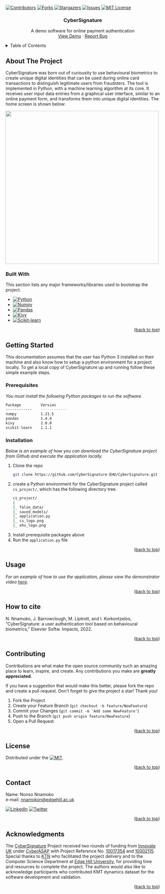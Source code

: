 <!-- Improved compatibility of back to top link: See: https://github.com/othneildrew/Best-README-Template/pull/73 -->
<a name="readme-top"></a>
<!--
*** Thanks for checking out the Best-README-Template. If you have a suggestion
*** that would make this better, please fork the repo and create a pull request
*** or simply open an issue with the tag "enhancement".
*** Don't forget to give the project a star!
*** Thanks again! Now go create something AMAZING! :D
-->



<!-- PROJECT SHIELDS -->

[![Contributors][contributors-shield]][contributors-url]
[![Forks][forks-shield]][forks-url]
[![Stargazers][stars-shield]][stars-url]
[![Issues][issues-shield]][issues-url]
[![MIT License][license-shield]][license-url]




<!-- PROJECT LOGO -->

<div align="center">
  <h3 align="center">CyberSignature</h3>

  <p align="center">
    A demo software for online payment authentication
    <br />
    <a href="https://www.youtube.com/watch?v=CaVNFbvKQgo&t=14s">View Demo</a>
    ·
    <a href="https://github.com/CyberSignature-EHU/CyberSignature/issues">Report Bug</a>
  </p>
</div>



<!-- TABLE OF CONTENTS -->
<details>
  <summary>Table of Contents</summary>
  <ol>
    <li>
      <a href="#about-the-project">About The Project</a>
      <ul>
        <li><a href="#built-with">Built With</a></li>
      </ul>
    </li>
    <li>
      <a href="#getting-started">Getting Started</a>
      <ul>
        <li><a href="#prerequisites">Prerequisites</a></li>
        <li><a href="#installation">Installation</a></li>
      </ul>
    </li>
    <li><a href="#usage">Usage</a></li>
    <li><a href="#cite">How to cite</a></li>
    <li><a href="#contributing">Contributing</a></li>
    <li><a href="#license">License</a></li>
    <li><a href="#contact">Contact</a></li>
    <li><a href="#acknowledgments">Acknowledgments</a></li>
  </ol>
</details>



<!-- ABOUT THE PROJECT -->
## About The Project

CyberSignature was born out of curiousity to use behavioural biometrics to create unique digital identities 
that can be used during online card transactions to distinguish legitimate users from fraudsters. The tool 
is implemented in Python, with a machine learning algorithm at its core. It receives user input data entries 
from a graphical user interface, similar to an online payment form, and transforms them into unique digital identities.
The home screen is shown below:

<p align="left">
  <img width="500" height="500" src="https://github.com/CyberSignature-EHU/CyberSignature/tree/main/images/screenshot.png">
</p>

### Built With

This section lists any major frameworks/libraries used to bootstrap the project. 

* [![Python][Python]][Python-url]
* [![Numpy][Numpy]][Numpy-url]
* [![Pandas][Pandas]][Pandas-url]
* [![Kivy][Kivy]][Kivy-url]
* [![Scikit-learn][Scikit-learn]][Scikit-learn-url]

<p align="right">(<a href="#readme-top">back to top</a>)</p>



<!-- GETTING STARTED -->
## Getting Started

This documentation assumes that the user has Python 3 installed on their machine and also know how to setup a python environment for a project locally.
To get a local copy of CyberSignature up and running follow these simple example steps.

### Prerequisites

_You must install the following Python packages to run the software._

  ```sh
  Package         Version
  ------------    ------------
  numpy           1.21.5
  pandas          1.4.4
  kivy            2.0.0
  scikit-learn    1.1.1
  ```

### Installation

_Below is an example of how you can download the CyberSignature project from Github and execute the application locally._

1. Clone the repo
   ```sh
   git clone https://github.com/CyberSignature-EHU/CyberSignature.git
   ```
2. create a Python environment for the CyberSignature project called `cs_project/`, which has the following directory tree.
   ```sh
   cs_project/
   |
   |_ false_data/
   |_ saved_models/
   |_ application.py
   |_ cs_logo.png
   |_ ehu_logo.png
   
   ```
3. Install  prerequisite packages above
4. Run the `application.py` file

<p align="right">(<a href="#readme-top">back to top</a>)</p>


<!-- USAGE EXAMPLES -->
## Usage

_For an example of how to use the application, please view the demonstrator video [here](https://www.youtube.com/watch?v=CaVNFbvKQgo&t=14s)._

<p align="right">(<a href="#readme-top">back to top</a>)</p>


<!-- CITE -->
## How to cite

N. Nnamoko, J. Barrowclough, M. Liptrott, and I. Korkontzelos, “CyberSignature: a user authentication tool based on behavioural biometrics,” Elsevier Softw. Impacts, 2022.


<p align="right">(<a href="#readme-top">back to top</a>)</p>


<!-- CONTRIBUTING -->
## Contributing

Contributions are what make the open source community such an amazing place to learn, inspire, and create. Any contributions you make are **greatly appreciated**.

If you have a suggestion that would make this better, please fork the repo and create a pull request. 
Don't forget to give the project a star! Thank you!

1. Fork the Project
2. Create your Feature Branch (`git checkout -b feature/NewFeature`)
3. Commit your Changes (`git commit -m 'Add some NewFeature'`)
4. Push to the Branch (`git push origin feature/NewFeature`)
5. Open a Pull Request

<p align="right">(<a href="#readme-top">back to top</a>)</p>



<!-- LICENSE -->
## License

Distributed under the [![MIT][MIT-shield]][MIT-url].

<p align="right">(<a href="#readme-top">back to top</a>)</p>



<!-- CONTACT -->
## Contact

Name: Nonso Nnamoko
<br />
e-mail: nnamokon@edgehill.ac.uk

[![LinkedIn][linkedin-shield]][linkedin-url]
[![Twitter][Twitter-shield]][Twitter-url]


<p align="right">(<a href="#readme-top">back to top</a>)</p>



<!-- ACKNOWLEDGMENTS -->
## Acknowledgments

The <a href="https://ktn-uk.org/projects/cybersignature/">CyberSignature</a> Project received two rounds of funding from 
<a href="https://www.ukri.org/councils/innovate-uk/">Innovate UK</a> under 
<a href="https://ktn-uk.org/programme/cyberasap/">CyberASAP</a> with Project Reference No. <a href="https://gtr.ukri.org/projects?ref=10017354">10017354</a> and 
<a href="https://gtr.ukri.org/projects?ref=10002115">10002115</a>. Special thanks to 
<a href="https://ktn-uk.org/">KTN</a> who facilitated the project delivery and to the Computer Science Department at 
<a href="https://www.edgehill.ac.uk/departments/academic/computerscience/">Edge Hill University</a>, for providing time and resources
to complete the project. The authors would also like to acknowledge participants who contributed KMT
dynamics dataset for the software development and validation.

<p align="right">(<a href="#readme-top">back to top</a>)</p>



<!-- MARKDOWN LINKS & IMAGES -->
<!-- https://www.markdownguide.org/basic-syntax/#reference-style-links -->
[contributors-shield]: https://img.shields.io/github/contributors/CyberSignature-EHU/CyberSignature.svg?style=for-the-badge
[contributors-url]: https://github.com/CyberSignature-EHU/CyberSignature/graphs/contributors

[forks-shield]: https://img.shields.io/github/forks/CyberSignature-EHU/CyberSignature.svg?style=for-the-badge
[forks-url]: https://github.com/CyberSignature-EHU/CyberSignature/network/members

[stars-shield]: https://img.shields.io/github/stars/CyberSignature-EHU/CyberSignature.svg?style=for-the-badge
[stars-url]: https://github.com/CyberSignature-EHU/CyberSignature/stargazers

[issues-shield]: https://img.shields.io/github/issues/CyberSignature-EHU/CyberSignature.svg?style=for-the-badge
[issues-url]: https://github.com/CyberSignature-EHU/CyberSignature/issues

[license-shield]: https://img.shields.io/github/license/CyberSignature-EHU/CyberSignature.svg?style=for-the-badge
[license-url]: https://github.com/CyberSignature-EHU/CyberSignature/blob/main/LICENSE

[linkedin-shield]: https://img.shields.io/badge/LinkedIn-0077B5?style=for-the-badge&logo=linkedin&logoColor=white
[linkedin-url]: https://www.linkedin.com/in/nnamokon/

[Twitter-shield]: https://img.shields.io/badge/Twitter-1DA1F2?style=for-the-badge&logo=twitter&logoColor=white
[Twitter-url]: https://twitter.com/nonsonnamoko

[Python]: https://img.shields.io/badge/python-000000?style=for-the-badge&logo=python&logoColor=yellow
[Python-url]: https://python.org/


[Numpy]: https://img.shields.io/badge/numpy-000000?style=for-the-badge&logo=numpy&logoColor=blue
[Numpy-url]: https://numpy.org/

[Pandas]: https://img.shields.io/badge/pandas-000000?style=for-the-badge&logo=pandas&logoColor=4FC08D
[Pandas-url]: https://pandas.pydata.org/

[Kivy]: https://img.shields.io/badge/Kivy-000000?style=for-the-badge&logo=data%3Aimage%2Fpng%3Bbase64%2CiVBORw0KGgoAAAANSUhEUgAAAMgAAADICAMAAACahl6sAAAA9lBMVEU9Pj89Pz89P0A%2BP0A%2BQEE%2FQEE%2FQUJHSUpISUpISktJSktJS0xKS0xSVFVTVFVUVlZUVldVVldVV1hdX2BeX2BeYGFgYWJhYmNoamtpamtsbW5zdXZ3eXl4eXl4eXp%2BgICDhIWEhYaJi4uUlZaUlpabm5ybnJyfoKGnqamoqqqpq6upq6yqq6yqrKyur6%2Bys7O0tre1tre%2Bv7%2B%2FwcG%2FwcLKysvKzMzV1tbV19fW1tbg4uLh4uLi5OTj5eXk5ubl5%2Bfm6Ojn6eno6eno6urp6%2Bvq6%2Bvq7Ozr7Ozr7e3s7e3t7e3t7u7v8PDx8vLz8%2FP29vb3%2BPj5%2Bfka34LwAAAE60lEQVR42uzPMQ0AAAACIC%2F7R7aHgwakJ0RERERERERERERERERERERERERERERERERERERERERERERERERERERExpxdLjmOBEEcn2tV9zIzM%2FPuMDOT3%2F9lbiCPr6x%2FK8Kuya8Drl%2BkJVWHhgSxm1baY%2Fcsn21ITtt3DUDefkt2piGWekTSvOkBSShkpNcmESRYAiBtEkGCJQDSJhEkWAIgQCJIpARAgESQWAmASAIgQBIHARJBgCQSAiSCAEkkBEgEAZJICJAIAiSRECARBEgiIUAiCJBEQoBEECCJhACJIEASCQESQYAkEgIkggBJJARIBAGSSAiQCAIkkRAgEQRIIiFAIsjQJDl3gQCJIIOW5GxHaZp0FKuHuBIA4RI2%2F%2Fn791%2B9%2Bj46uTnd1EOIRJB6CZt%2F5MH9l68%2Bj45v%2FpnRDhBXctEARJJqwMn8t%2B8%2Fe%2FVO8%2F8j4%2BetG8QZEUAkqSlg5Or9R0fz%2F9p0M37OSj3Ez8UMIJKA%2Bc8fzf9qdHTaB7Q4OkMeGoJI4s%2BvC1hBjhiIJCL8%2FQL%2BBOYHjoFCHIndefBMNyAe5ugOuZF9iCexLx0BwNEVMpYKgUgycqrO6fOAHN0hDw1BlK8jpjcunwbi6A553uQayML7xCXcwSGuI8nBILvzq5%2B4hDs4xHVYqYHML61vcgl3cEh%2FRzYG2Zpf3dzkEu7gkL4Ou%2FTUCORwfmV9s17CHRjiOC5MvUWQnYUjR72EOzDEcUz03jSCtBSyqXAJd3CI72CQVRXCJdyBIf0dCHIwq0K4hDswpL8DQVRIvYQ7OMRxEIgKqZdwB4d4DgJZWlQhXMIdHOI7IGT%2F5FlYL%2BEODvEdALK8tL5ZL%2BEODvEdBKJC6iXcgSGOA0C0LdZLuINDfAeB7KqQegl3cIjnABAVUi%2FhDg7xHACiQuol3MEhngNADudUSL2EOzjEcQDIzoIKqZdwB4Y4DgDR%2Bl4v4Q4OcR0AovNUvYQ7OMRzAMiBCqmXcAeF5NTfIYi9Aes7l3AHh9iLxnX8DfKQrO9Uwh0MIklxHX%2BDXO%2F9N2ta32sl3MEhiu8QJKeZ%2F26LcyqkUsIdGAIcgpTm23%2FPU3oWMkmW5Et3B4DYxalef4g9cdZ3mFdN1je5qXdwSBrrtUBy2nbOUzBXus%2FPIfaw1wL573drT4XQvGuGAfnWDrFrzvoOM57y4CHNWDukpDFnfYc5MxB7CAqJhvwEkJK%2B%2Fet1SFWmhwGx5wRi17f%2F9TqkJj%2BGcrFf3AaQ0jx31neS%2BzYESLHHAKIvl85TlRlNZRiQkp4TiEmyUV3I%2BHkbDsTScwCRhK7v%2FBzFIVDSApFkjRfCHRzCJR5EkoO5lRgHgEgCICX%2F9mFlPcgBIJIASMnpY5SDQCQBEB1YIxwIIgmASBLgYBBJAIRLuINDsARAmESOAIgkAEIkcoRAJAEQIJEjBiIJgACJHDEQSQBEEuCIgUgCIJIARwxEEgCRBDhiIJIAiCTAEQORBEAkAY4YiCQAIglwxEAkARBJgCMGIgmASAIcMRBJAEQS4IiBSAIgkgBHEESSt1ZqJKPnrQRAgARAiqVnkyeMyWeJOIYPKdkuZ%2FRr6daz189uJcvlbEIqxEfpzoD5vZ07FgAAAAAQ5m%2FdH8MymED2hiAgICAgICAgICAgICAgIAsEBAQEBAQEBAQEBAQEBAQEBAQkhWekCqDk8ggAAAAASUVORK5CYII%3D&logoColor=white
[Kivy-url]: https://kivy.org/

[Scikit-learn]: https://img.shields.io/badge/scikit-learn-000000?style=for-the-badge&logo=scikit-learn&logoColor=4FC08D
[Scikit-learn-url]: https://scikit-learn.org/stable/

[MIT-shield]: https://img.shields.io/badge/License-MIT-blue.svg
[MIT-url]: https://github.com/CyberSignature-EHU/CyberSignature/blob/main/LICENSE

